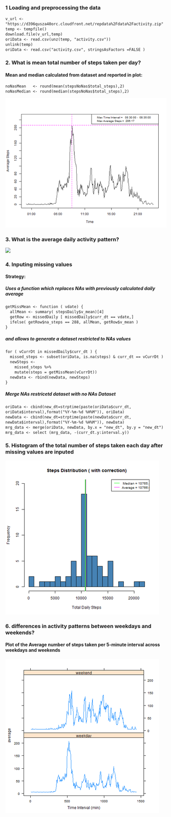 ### 1 Loading and preprocessing the data

    v_url <- "https://d396qusza40orc.cloudfront.net/repdata%2Fdata%2Factivity.zip"
    temp <- tempfile()
    download.file(v_url,temp)
    oriData <- read.csv(unz(temp, "activity.csv"))
    unlink(temp)   
    oriData <- read.csv("activity.csv", stringsAsFactors =FALSE )

### 2. What is mean total number of steps taken per day?

#### Mean and median calculated from dataset and reported in plot:

    noNasMean   <- round(mean(stepsNoNas$total_steps),2)
    noNasMedian <- round(median(stepsNoNas$total_steps),2)

![](figure/plot2-1.png)<!-- -->

### 3. What is the average daily activity pattern?

![](figure/dailyPattern-1.png)<!-- -->

### 4. Inputing missing values

#### Strategy:

##### Uses a function which replaces NAs with previously calculated daily average

    getMissMean <- function ( vdate) {
      allMean <- summary( stepsDaily$v_mean)[4]
      getRow <- missedDaily [ missedDaily$curr_dt == vdate,]
      ifelse( getRow$na_steps == 288, allMean, getRow$v_mean )
    }

##### and allows to generate a dataset restricted to NAs values

    for ( vCurrDt in missedDaily$curr_dt ) {
      missed_steps <- subset(oriData, is.na(steps) & curr_dt == vCurrDt )
      newSteps <-
        missed_steps %>%
        mutate(steps = getMissMean(vCurrDt))
      newData <- rbind(newData, newSteps)
    }

##### Merge NAs restricetd dataset with no NAs Dataset

    oriData <- cbind(new_dt=strptime(paste(oriData$curr_dt, oriData$interval),format("%Y-%m-%d %H%M")), oriData)
    newData <- cbind(new_dt=strptime(paste(newData$curr_dt, newData$interval),format("%Y-%m-%d %H%M")), newData)
    mrg_data <- merge(oriData, newData, by.x = "new_dt", by.y = "new_dt")
    mrg_data <- select (mrg_data, -(curr_dt.y:interval.y)) 

### 5. Histogram of the total number of steps taken each day after missing values are inputed

![](figure/plot3-1.png)<!-- -->

### 6. differences in activity patterns between weekdays and weekends?

#### Plot of the Average number of steps taken per 5-minute interval across weekdays and weekends

![](figure/plot4-1.png)<!-- -->
